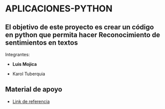 # APLICACIONES-PYTHON

##  El objetivo de este proyecto es crear un código en python que permita hacer Reconocimiento de sentimientos en textos 


Integrantes:

* <b> Luis Mojica </b>

* Karol Tuberquia

## Material de apoyo

* [Link de referencia](https://inteligencia-artificial.dev/sentimientos-textos-python/) 


